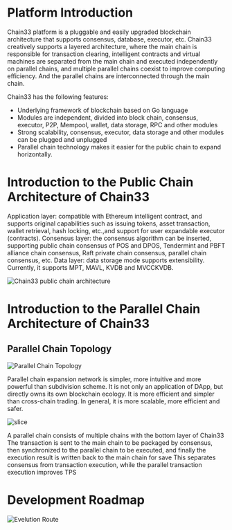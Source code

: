 # Platform Introduction

Chain33 platform is a pluggable and easily upgraded blockchain architecture that supports consensus, database, executor, etc.
Chain33 creatively supports a layered architecture, where the main chain is responsible for transaction clearing,  intelligent contracts and virtual machines are separated from the main chain and executed independently on parallel chains, and multiple parallel chains coexist to improve computing efficiency. And the parallel chains are interconnected through the main chain.

Chain33 has the following features:
- Underlying framework of blockchain based on Go language
- Modules are independent, divided into block chain, consensus, executor, P2P, Mempool, wallet, data storage, RPC and other modules
- Strong scalability, consensus, executor, data storage and other modules can be plugged and unplugged
- Parallel chain technology makes it easier for the public chain to expand horizontally.

# Introduction to the Public Chain Architecture of Chain33

Application layer: compatible with Ethereum intelligent contract, and supports original capabilities such as issuing tokens, asset transaction, wallet retrieval, hash locking, etc.,and support for user expandable executor (contracts).
Consensus layer: the consensus algorithm can be inserted, supporting public chain consensus of POS and DPOS, Tendermint and PBFT alliance chain consensus, Raft private chain consensus, parallel chain consensus, etc.
Data layer: data storage mode supports extensibility. Currently, it supports MPT, MAVL, KVDB and MVCCKVDB.

![Chain33 public chain architecture](https://public.33.cn/web/storage/upload/20190717/f4d67b4b79383b0f323addeed2b95b7d.jpg "Chain33 public chain architecture")

# Introduction to the Parallel Chain Architecture of Chain33
## Parallel Chain Topology

![Parallel Chain Topology](https://public.33.cn/web/storage/upload/20190717/f4fe00ee3ad55501f345808b074f0c7c.jpg "Parallel Chain Topology")

Parallel chain expansion network is simpler, more intuitive and more powerful than subdivision scheme. It is not only an application of DApp, but directly owns its own blockchain ecology. It is more efficient and simpler than cross-chain trading. In general, it is more scalable, more efficient and safer.

![slice](https://public.33.cn/web/storage/upload/20190717/2915218feff514dead57e97757de9b74.jpg "slice")


A parallel chain consists of multiple chains with the bottom layer of Chain33  
The transaction is sent to the main chain to be packaged by consensus, then synchronized to the parallel chain to be executed, and finally the execution result is written back to the main chain for save 
This separates consensus from transaction execution, while the parallel transaction execution improves TPS

# Development Roadmap

![Evelution Route](https://public.33.cn/web/storage/upload/20190718/3c0077d108aa954343d55d56490fb1d9.png "Evelution Route")